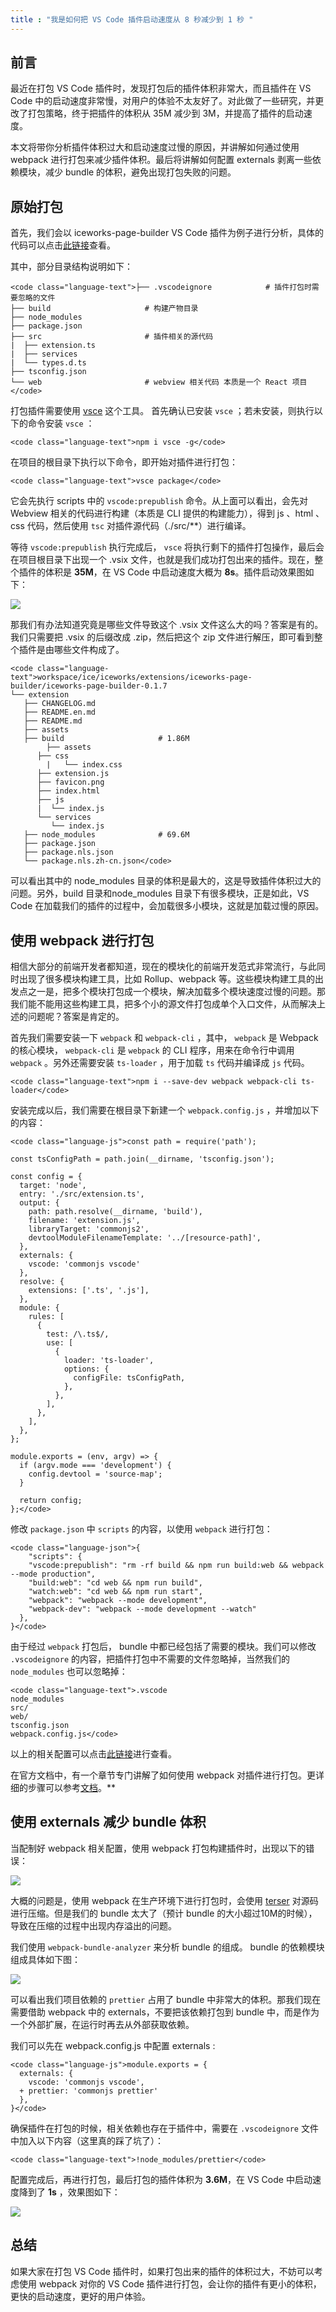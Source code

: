```yaml
---
title : "我是如何把 VS Code 插件启动速度从 8 秒减少到 1 秒 "
---
```


## 前言

最近在打包 VS Code 插件时，发现打包后的插件体积非常大，而且插件在 VS Code 中的启动速度非常慢，对用户的体验不太友好了。对此做了一些研究，并更改了打包策略，终于把插件的体积从 35M 减少到 3M，并提高了插件的启动速度。

本文将带你分析插件体积过大和启动速度过慢的原因，并讲解如何通过使用 webpack 进行打包来减少插件体积。最后将讲解如何配置 externals 剥离一些依赖模块，减少 bundle 的体积，避免出现打包失败的问题。

## 原始打包

首先，我们会以 iceworks-page-builder VS Code 插件为例子进行分析，具体的代码可以点击[此链接](https://link.zhihu.com/?target=https%3A//github.com/ice-lab/iceworks/tree/v0.1.6/extensions/iceworks-page-builder)查看。

其中，部分目录结构说明如下：

```
<code class="language-text">├── .vscodeignore            # 插件打包时需要忽略的文件
├── build                     # 构建产物目录
├── node_modules
├── package.json
├── src                       # 插件相关的源代码
|  ├── extension.ts
|  ├── services
|  └── types.d.ts
├── tsconfig.json
└── web                       # webview 相关代码 本质是一个 React 项目</code>
```

打包插件需要使用 [vsce](https://link.zhihu.com/?target=https%3A//github.com/microsoft/vscode-vsce) 这个工具。 首先确认已安装 `vsce` ；若未安装，则执行以下的命令安装 `vsce` ：

```
<code class="language-text">npm i vsce -g</code>
```

在项目的根目录下执行以下命令，即开始对插件进行打包：

```
<code class="language-text">vsce package</code>
```

它会先执行 scripts 中的 `vscode:prepublish` 命令。从上面可以看出，会先对 Webview 相关的代码进行构建（本质是 CLI 提供的构建能力），得到 js 、html 、css 代码，然后使用 `tsc` 对插件源代码（./src/\*\*）进行编译。

等待 `vscode:prepublish` 执行完成后， `vsce` 将执行剩下的插件打包操作，最后会在项目根目录下出现一个 .vsix 文件，也就是我们成功打包出来的插件。现在，整个插件的体积是 **35M**，在 VS Code 中启动速度大概为 **8s**。插件启动效果图如下：

![](../../public/images/2021-12-02-vscode-plugins-big/2021-11-30-07-00-08v2-fbf1b8f5b23a29b359d922f428152455_b.webp)

那我们有办法知道究竟是哪些文件导致这个 .vsix 文件这么大的吗？答案是有的。我们只需要把 .vsix 的后缀改成 .zip，然后把这个 zip 文件进行解压，即可看到整个插件是由哪些文件构成了。

```
<code class="language-text">workspace/ice/iceworks/extensions/iceworks-page-builder/iceworks-page-builder-0.1.7
└── extension
   ├── CHANGELOG.md
   ├── README.en.md
   ├── README.md
   ├── assets
   ├── build                     # 1.86M
        ├── assets
      ├── css
        |   └── index.css
      ├── extension.js
      ├── favicon.png
      ├── index.html
      ├── js
      |  └── index.js
      └── services
         └── index.js
   ├── node_modules              # 69.6M
   ├── package.json
   ├── package.nls.json
   └── package.nls.zh-cn.json</code>
```

可以看出其中的 node_modules 目录的体积是最大的，这是导致插件体积过大的问题。另外，build 目录和node_modules 目录下有很多模块，正是如此，VS Code 在加载我们的插件的过程中，会加载很多小模块，这就是加载过慢的原因。

## 使用 webpack 进行打包

相信大部分的前端开发者都知道，现在的模块化的前端开发范式非常流行，与此同时出现了很多模块构建工具，比如 Rollup、webpack 等。这些模块构建工具的出发点之一是，把多个模块打包成一个模块，解决加载多个模块速度过慢的问题。那我们能不能用这些构建工具，把多个小的源文件打包成单个入口文件，从而解决上述的问题呢？答案是肯定的。

首先我们需要安装一下 `webpack` 和 `webpack-cli` ，其中， `webpack` 是 Webpack 的核心模块， `webpack-cli` 是 `webpack` 的 CLI 程序，用来在命令行中调用 `webpack` 。另外还需要安装 `ts-loader` ，用于加载 `ts` 代码并编译成 `js` 代码。

```
<code class="language-text">npm i --save-dev webpack webpack-cli ts-loader</code>
```

安装完成以后，我们需要在根目录下新建一个 `webpack.config.js` ，并增加以下的内容：

```
<code class="language-js">const path = require('path');

const tsConfigPath = path.join(__dirname, 'tsconfig.json');

const config = {
  target: 'node',
  entry: './src/extension.ts',
  output: {
    path: path.resolve(__dirname, 'build'),
    filename: 'extension.js',
    libraryTarget: 'commonjs2',
    devtoolModuleFilenameTemplate: '../[resource-path]',
  },
  externals: {
    vscode: 'commonjs vscode'
  },
  resolve: {
    extensions: ['.ts', '.js'],
  },
  module: {
    rules: [
      {
        test: /\.ts$/,
        use: [
          {
            loader: 'ts-loader',
            options: {
              configFile: tsConfigPath,
            },
          },
        ],
      },
    ],
  },
};

module.exports = (env, argv) => {
  if (argv.mode === 'development') {
    config.devtool = 'source-map';
  }

  return config;
};</code>
```

修改 `package.json` 中 `scripts` 的内容，以使用 `webpack` 进行打包：

```
<code class="language-json">{
    "scripts": {
    "vscode:prepublish": "rm -rf build && npm run build:web && webpack --mode production",
    "build:web": "cd web && npm run build",
    "watch:web": "cd web && npm run start",
    "webpack": "webpack --mode development",
    "webpack-dev": "webpack --mode development --watch"
  },
}</code>
```

由于经过 `webpack` 打包后， bundle 中都已经包括了需要的模块。我们可以修改 `.vscodeignore` 的内容，把插件打包中不需要的文件忽略掉，当然我们的 `node_modules` 也可以忽略掉：

```
<code class="language-text">.vscode
node_modules
src/
web/
tsconfig.json
webpack.config.js</code>
```

以上的相关配置可以点击[此链接](https://link.zhihu.com/?target=https%3A//github.com/ice-lab/iceworks/tree/v0.3.0/extensions/iceworks-page-builder)进行查看。

在官方文档中，有一个章节专门讲解了如何使用 webpack 对插件进行打包。更详细的步骤可以参考[文档](https://link.zhihu.com/?target=https%3A//code.visualstudio.com/api/working-with-extensions/bundling-extension)。\*\*

## 使用 externals 减少 bundle 体积

当配制好 webpack 相关配置，使用 webpack 打包构建插件时，出现以下的错误：

![](../../public/images/2021-12-02-vscode-plugins-big/2021-11-30-07-00-08v2-0281fdef1bde4672c98eb45a0367ad36_1440w.jpg)

大概的问题是，使用 webpack 在生产环境下进行打包时，会使用 [terser](https://link.zhihu.com/?target=https%3A//github.com/terser/terser) 对源码进行压缩。但是我们的 bundle 太大了（预计 bundle 的大小超过10M的时候），导致在压缩的过程中出现内存溢出的问题。

我们使用 `webpack-bundle-analyzer` 来分析 bundle 的组成。 bundle 的依赖模块组成具体如下图：

![](../../public/images/2021-12-02-vscode-plugins-big/2021-11-30-07-00-08v2-1214a43d4854d3899346cd1f6a91b168_1440w.jpg)

可以看出我们项目依赖的 `prettier` 占用了 bundle 中非常大的体积。那我们现在需要借助 webpack 中的 externals，不要把该依赖打包到 bundle 中，而是作为一个外部扩展，在运行时再去从外部获取依赖。

我们可以先在 webpack.config.js 中配置 externals :

```
<code class="language-js">module.exports = {
  externals: {
    vscode: 'commonjs vscode',
  + prettier: 'commonjs prettier'
  },
}</code>
```

确保插件在打包的时候，相关依赖也存在于插件中，需要在 `.vscodeignore` 文件中加入以下内容（这里真的踩了坑了）：

```
<code class="language-text">!node_modules/prettier</code>
```

配置完成后，再进行打包，最后打包的插件体积为 **3.6M**，在 VS Code 中启动速度降到了 **1s** ，效果图如下：

![](../../public/images/2021-12-02-vscode-plugins-big/2021-11-30-07-00-08v2-7fa4f670dae3d7e42f8b8e62e041289d_b.jpg)

## 总结

如果大家在打包 VS Code 插件时，如果打包出来的插件的体积过大，不妨可以考虑使用 webpack 对你的 VS Code 插件进行打包，会让你的插件有更小的体积，更快的启动速度，更好的用户体验。